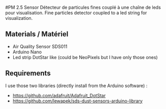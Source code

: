 #PM 2.5 Sensor
Détecteur de particules fines couplé à une chaîne de leds pour visualisation.
Fine particles detector coupled to a led string for visualization.

## Materials / Matériel
- Air Quality Sensor SDS011
- Arduino Nano
- Led strip DotStar like (could be NeoPixels but I have only those ones)

## Requirements 
I use those two libraries (directly install from the Arduino software) :
- https://github.com/adafruit/Adafruit_DotStar
- https://github.com/lewapek/sds-dust-sensors-arduino-library